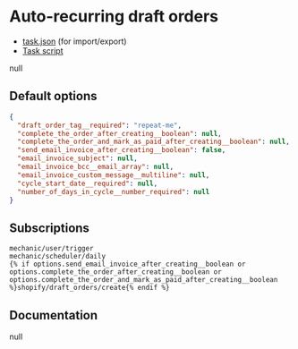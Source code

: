 # Auto-recurring draft orders

* [task.json](../../tasks/auto-recurring-draft-orders.json) (for import/export)
* [Task script](./script.liquid)

null

## Default options

```json
{
  "draft_order_tag__required": "repeat-me",
  "complete_the_order_after_creating__boolean": null,
  "complete_the_order_and_mark_as_paid_after_creating__boolean": null,
  "send_email_invoice_after_creating__boolean": false,
  "email_invoice_subject": null,
  "email_invoice_bcc__email_array": null,
  "email_invoice_custom_message__multiline": null,
  "cycle_start_date__required": null,
  "number_of_days_in_cycle__number_required": null
}
```

## Subscriptions

```liquid
mechanic/user/trigger
mechanic/scheduler/daily
{% if options.send_email_invoice_after_creating__boolean or options.complete_the_order_after_creating__boolean or options.complete_the_order_and_mark_as_paid_after_creating__boolean %}shopify/draft_orders/create{% endif %}
```

## Documentation

null

